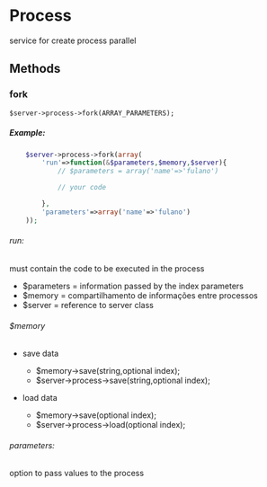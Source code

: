 

# Process
service for create process parallel

## Methods


### fork

	$server->process->fork(ARRAY_PARAMETERS);

##### Example:
```php
	$server->process->fork(array(
		'run'=>function(&$parameters,$memory,$server){
			// $parameters = array('name'=>'fulano')

			// your code

		},
		'parameters'=>array('name'=>'fulano')
	));
```
###### run:
must contain the code to be executed in the process
	
- $parameters =	information passed by the index parameters
- $memory = compartilhamento de informações entre processos
- $server = reference to server class

###### $memory

- save data
	- $memory->save(string,optional index);
	- $server->process->save(string,optional index);

- load data
	- $memory->save(optional index);
	- $server->process->load(optional index);


###### parameters:
option to pass values to the process